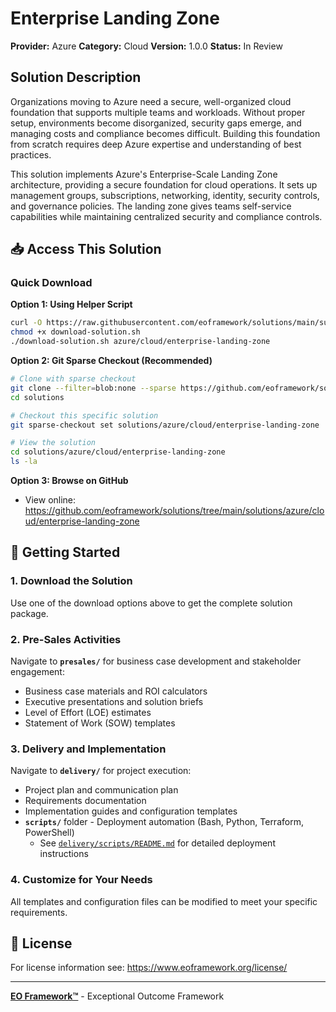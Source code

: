# Enterprise Landing Zone

**Provider:** Azure
**Category:** Cloud
**Version:** 1.0.0
**Status:** In Review

## Solution Description

Organizations moving to Azure need a secure, well-organized cloud foundation that supports multiple teams and workloads. Without proper setup, environments become disorganized, security gaps emerge, and managing costs and compliance becomes difficult. Building this foundation from scratch requires deep Azure expertise and understanding of best practices.

This solution implements Azure's Enterprise-Scale Landing Zone architecture, providing a secure foundation for cloud operations. It sets up management groups, subscriptions, networking, identity, security controls, and governance policies. The landing zone gives teams self-service capabilities while maintaining centralized security and compliance controls.


## 📥 Access This Solution

### Quick Download

**Option 1: Using Helper Script**
```bash
curl -O https://raw.githubusercontent.com/eoframework/solutions/main/support/tools/download-solution.sh
chmod +x download-solution.sh
./download-solution.sh azure/cloud/enterprise-landing-zone
```

**Option 2: Git Sparse Checkout (Recommended)**
```bash
# Clone with sparse checkout
git clone --filter=blob:none --sparse https://github.com/eoframework/solutions.git
cd solutions

# Checkout this specific solution
git sparse-checkout set solutions/azure/cloud/enterprise-landing-zone

# View the solution
cd solutions/azure/cloud/enterprise-landing-zone
ls -la
```

**Option 3: Browse on GitHub**
- View online: https://github.com/eoframework/solutions/tree/main/solutions/azure/cloud/enterprise-landing-zone

## 🚀 Getting Started

### 1. Download the Solution
Use one of the download options above to get the complete solution package.

### 2. Pre-Sales Activities
Navigate to **`presales/`** for business case development and stakeholder engagement:
- Business case materials and ROI calculators
- Executive presentations and solution briefs
- Level of Effort (LOE) estimates
- Statement of Work (SOW) templates

### 3. Delivery and Implementation
Navigate to **`delivery/`** for project execution:
- Project plan and communication plan
- Requirements documentation
- Implementation guides and configuration templates
- **`scripts/`** folder - Deployment automation (Bash, Python, Terraform, PowerShell)
  - See [`delivery/scripts/README.md`](delivery/scripts/README.md) for detailed deployment instructions

### 4. Customize for Your Needs
All templates and configuration files can be modified to meet your specific requirements.

## 📄 License

For license information see: <a href="https://www.eoframework.org/license/" target="_blank">https://www.eoframework.org/license/</a>

---

**<a href="https://eoframework.org" target="_blank">EO Framework™</a>** - Exceptional Outcome Framework
